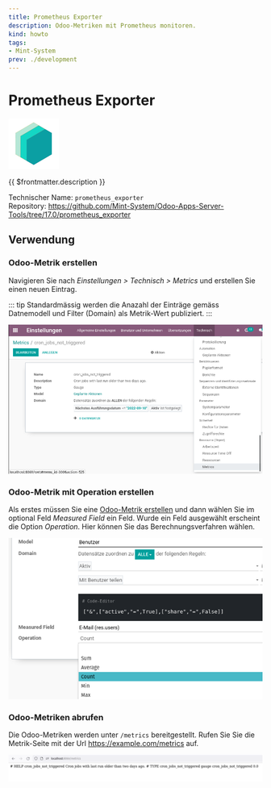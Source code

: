 ```yaml
---
title: Prometheus Exporter
description: Odoo-Metriken mit Prometheus monitoren.
kind: howto
tags:
- Mint-System
prev: ./development
---
```

# Prometheus Exporter
![](attachments/icons_odoo_mint_system.png)

{{ $frontmatter.description }}

Technischer Name: `prometheus_exporter`\
Repository: <https://github.com/Mint-System/Odoo-Apps-Server-Tools/tree/17.0/prometheus_exporter>

## Verwendung

### Odoo-Metrik erstellen

Navigieren Sie nach *Einstellungen > Technisch > Metrics* und erstellen Sie einen neuen Eintrag.

::: tip
Standardmässig werden die Anazahl der Einträge gemäss Datnemodell und Filter (Domain) als Metrik-Wert publiziert.
:::

![](attachments/Prometheus%20Exporter%20Metrics%20Details.png)

### Odoo-Metrik mit Operation erstellen

Als erstes müssen Sie eine [Odoo-Metrik erstellen](#Odoo-Metrik%20erstellen) und dann wählen Sie im optional Feld *Measured Field* ein Feld. Wurde ein Feld ausgewählt erscheint die Option *Operation*. Hier können Sie das Berechnungsverfahren wählen.

![](attachments/Prometheus%20Exporter%20Measured%20Field.png)

### Odoo-Metriken abrufen

Die Odoo-Metriken werden unter `/metrics` bereitgestellt. Rufen Sie Sie die Metrik-Seite mit der Url <https://example.com/metrics> auf.

![](attachments/Prometheus%20Exporter%20Metrics.png)
